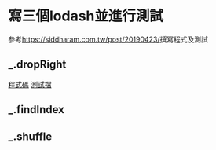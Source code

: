 
# 寫三個lodash並進行測試
參考<https://siddharam.com.tw/post/20190423/>撰寫程式及測試<br>
## _.dropRight
[程式碼](dropRight/dropRight.ts)
[測試檔](dropRight/test.ts)
## _.findIndex
## _.shuffle